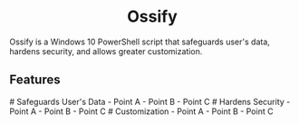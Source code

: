 <h1 align='center'>Ossify</h1>
<p>Ossify is a Windows 10 PowerShell script that safeguards user's data, hardens security, and allows greater customization.</p>

<h2>Features</h2>
# Safeguards User's Data
- Point A
- Point B
- Point C
# Hardens Security
- Point A
- Point B
- Point C
# Customization
- Point A
- Point B
- Point C
